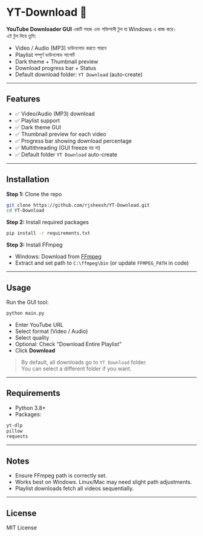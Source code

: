 # YT-Download 🎥

**YouTube Downloader GUI** একটি সহজ এবং শক্তিশালী টুল যা Windows এ কাজ করে।  
এই টুল দিয়ে তুমি:

- Video / Audio (MP3) ডাউনলোড করতে পারবে
- Playlist সম্পূর্ণ ডাউনলোড সাপোর্ট
- Dark theme + Thumbnail preview
- Download progress bar + Status
- Default download folder: `YT Download` (auto-create)

---

## Features

- ✅ Video/Audio (MP3) download  
- ✅ Playlist support  
- ✅ Dark theme GUI  
- ✅ Thumbnail preview for each video  
- ✅ Progress bar showing download percentage  
- ✅ Multithreading (GUI freeze হয় না)  
- ✅ Default folder `YT Download` auto-create  

---

## Installation

**Step 1:** Clone the repo

```bash
git clone https://github.com/rjsheesh/YT-Download.git
cd YT-Download
```

**Step 2:** Install required packages

```bash
pip install -r requirements.txt
```

**Step 3:** Install FFmpeg

- Windows: Download from [FFmpeg](https://ffmpeg.org/download.html)  
- Extract and set path to `C:\ffmpeg\bin` (or update `FFMPEG_PATH` in code)  

---

## Usage

Run the GUI tool:

```bash
python main.py
```

- Enter YouTube URL  
- Select format (Video / Audio)  
- Select quality  
- Optional: Check "Download Entire Playlist"  
- Click **Download**  

> By default, all downloads go to `YT Download` folder.  
> You can select a different folder if you want.

---

## Requirements

- Python 3.8+  
- Packages:

```txt
yt-dlp
pillow
requests
```

---

## Notes

- Ensure FFmpeg path is correctly set.  
- Works best on Windows. Linux/Mac may need slight path adjustments.  
- Playlist downloads fetch all videos sequentially.  

---

## License

MIT License
